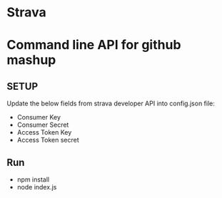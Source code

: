 # Strava
# Command line API for github  mashup

## SETUP

Update the below fields from strava developer API into config.json file:

- Consumer Key
- Consumer Secret
- Access Token Key
- Access Token secret



## Run

- npm install
- node index.js